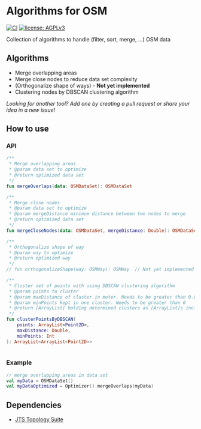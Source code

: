 # Algorithms for OSM
[![CI](https://github.com/rebeccasc/OSMIndoorOptimizer/actions/workflows/gradle.yml/badge.svg?branch=master)](https://github.com/rebeccasc/OSMIndoorOptimizer/actions/workflows/gradle.yml)
[![license: AGPLv3](https://img.shields.io/badge/license-AGPLv3-blue.svg?style=flat-square&maxAge=7200)](https://github.com/rebeccasc/OSMIndoorOptimizer/blob/master/LICENSE)

Collection of algorithms to handle (filter, sort, merge, ...) OSM data

## Algorithms
* Merge overlapping areas
* Merge close nodes to reduce data set complexity 
* (Orthogonalize shape of ways) - **Not yet implemented**
* Clustering nodes by DBSCAN clustering algorithm

_Looking for another tool? Add one by creating a pull request or share your idea in a new issue!_

## How to use

### API
```kotlin
/**
 * Merge overlapping areas
 * @param data set to optimize
 * @return optimized data set
 */
fun mergeOverlaps(data: OSMDataSet): OSMDataSet

/**
 * Merge close nodes
 * @param data set to optimize
 * @param mergeDistance minimum distance between two nodes to merge
 * @return optimized data set
 */
fun mergeCloseNodes(data: OSMDataSet, mergeDistance: Double): OSMDataSet

/**
 * Orthogonalize shape of way
 * @param way to optimize
 * @return optimized way
 */
// fun orthogonalizeShape(way: OSMWay): OSMWay  // Not yet implemented

/**
 * Cluster set of points with using DBSCAN clustering algorithm
 * @param points to cluster
 * @param maxDistance of cluster in meter. Needs to be greater than 0.0
 * @param minPoints kept in one cluster. Needs to be greater than 0
 * @return [ArrayList] holding determined clusters as [ArrayList]s including points
 */
fun clusterPointsByDBSCAN(
    points: ArrayList<Point2D>,
    maxDistance: Double,
    minPoints: Int
): ArrayList<ArrayList<Point2D>>
    
```
### Example

```kotlin
// merge overlapping areas in data set
val myData = OSMDataSet()
val myDataOptimized = Optimizer().mergeOverlaps(myData)
```

## Dependencies
* [JTS Topology Suite](https://github.com/locationtech/jts)


